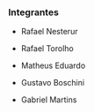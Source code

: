 ### Integrantes

- Rafael Nesterur

- Rafael Torolho

- Matheus Eduardo

- Gustavo Boschini

- Gabriel Martins